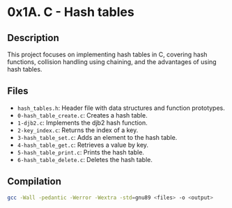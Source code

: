 # 0x1A. C - Hash tables

## Description
This project focuses on implementing hash tables in C, covering hash functions, collision handling using chaining, and the advantages of using hash tables.

## Files
- `hash_tables.h`: Header file with data structures and function prototypes.
- `0-hash_table_create.c`: Creates a hash table.
- `1-djb2.c`: Implements the djb2 hash function.
- `2-key_index.c`: Returns the index of a key.
- `3-hash_table_set.c`: Adds an element to the hash table.
- `4-hash_table_get.c`: Retrieves a value by key.
- `5-hash_table_print.c`: Prints the hash table.
- `6-hash_table_delete.c`: Deletes the hash table.

## Compilation
```bash
gcc -Wall -pedantic -Werror -Wextra -std=gnu89 <files> -o <output>

